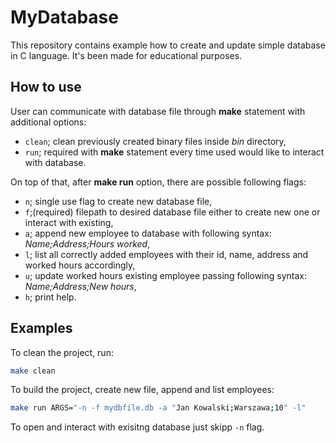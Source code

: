 # MyDatabase

This repository contains example how to create and update simple database in C language. It's been made for educational purposes.

## How to use

User can communicate with database file through **make** statement with additional options:
- `clean`; clean previously created binary files inside *bin* directory,
- `run`; required with **make** statement every time used would like to interact with database.

On top of that, after **make run** option, there are possible following flags:
- `n`; single use flag to create new database file,
- `f`;(required) filepath to desired database file either to create new one or interact with existing,
- `a`; append new employee to database with following syntax: *Name;Address;Hours worked*,
- `l`; list all correctly added employees with their id, name, address and worked hours accordingly,
- `u`; update worked hours existing employee passing following syntax: *Name;Address;New hours*,
- `h`; print help.

## Examples

To clean the project, run:
```bash
make clean
```

To build the project, create new file, append and list employees:
```bash
make run ARGS="-n -f mydbfile.db -a "Jan Kowalski;Warszawa;10" -l"
```

To open and interact with exisitng database just skipp `-n` flag.